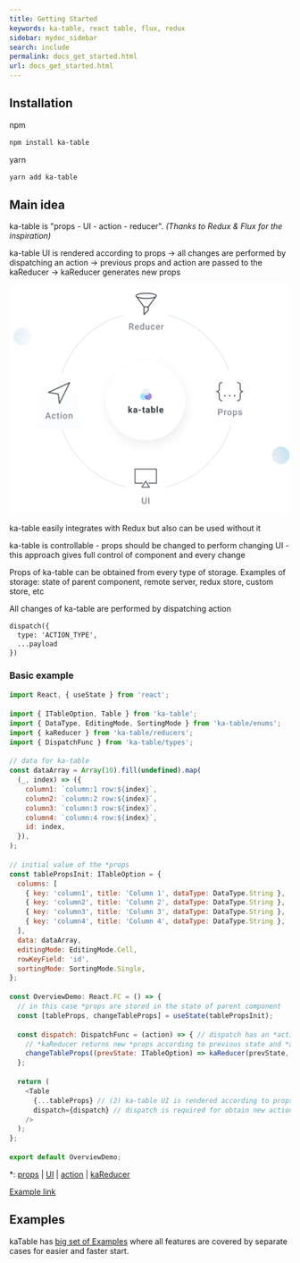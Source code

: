 ```yaml
---
title: Getting Started
keywords: ka-table, react table, flux, redux
sidebar: mydoc_sidebar
search: include
permalink: docs_get_started.html
url: docs_get_started.html
---
```


## Installation
npm
```sh
npm install ka-table
```
yarn
```sh
yarn add ka-table
```

## Main idea
ka-table is "props - UI - action - reducer". *(Thanks to Redux & Flux for the inspiration)*

 ka-table UI is rendered according to props -> all changes are performed by dispatching an action -> previous props and action are passed to the kaReducer -> kaReducer generates new props

![Pattern](./images/schema-docs.svg)

 ka-table easily integrates with Redux but also can be used without it

 ka-table is controllable - props should be changed to perform changing UI - this approach gives full control of component and every change

 Props of ka-table can be obtained from every type of storage. Examples of storage: state of parent component, remote server, redux store, custom store, etc


All changes of ka-table are performed by dispatching action

    dispatch({
      type: 'ACTION_TYPE',
      ...payload
    })

### Basic example

```js
import React, { useState } from 'react';

import { ITableOption, Table } from 'ka-table';
import { DataType, EditingMode, SortingMode } from 'ka-table/enums';
import { kaReducer } from 'ka-table/reducers';
import { DispatchFunc } from 'ka-table/types';

// data for ka-table
const dataArray = Array(10).fill(undefined).map(
  (_, index) => ({
    column1: `column:1 row:${index}`,
    column2: `column:2 row:${index}`,
    column3: `column:3 row:${index}`,
    column4: `column:4 row:${index}`,
    id: index,
  }),
);

// initial value of the *props
const tablePropsInit: ITableOption = {
  columns: [
    { key: 'column1', title: 'Column 1', dataType: DataType.String },
    { key: 'column2', title: 'Column 2', dataType: DataType.String },
    { key: 'column3', title: 'Column 3', dataType: DataType.String },
    { key: 'column4', title: 'Column 4', dataType: DataType.String },
  ],
  data: dataArray,
  editingMode: EditingMode.Cell,
  rowKeyField: 'id',
  sortingMode: SortingMode.Single,
};

const OverviewDemo: React.FC = () => {
  // in this case *props are stored in the state of parent component
  const [tableProps, changeTableProps] = useState(tablePropsInit);

  const dispatch: DispatchFunc = (action) => { // dispatch has an *action as an argument
    // *kaReducer returns new *props according to previous state and *action, and saves new props to the state
    changeTableProps((prevState: ITableOption) => kaReducer(prevState, action));
  };

  return (
    <Table
      {...tableProps} // (2) ka-table UI is rendered according to props
      dispatch={dispatch} // dispatch is required for obtain new actions from the UI
    />
  );
};

export default OverviewDemo;
```
*: [props](./docs_props.html) |
[UI](./docs_ui.html) |
[action](./docs_action.html) |
[kaReducer](./docs_reducer.html)

[Example link](https://komarovalexander.github.io/ka-table/#/sorting)

## Examples
kaTable has [big set of Examples](https://komarovalexander.github.io/ka-table/#/overview) where all features are covered by separate cases for easier and faster start.